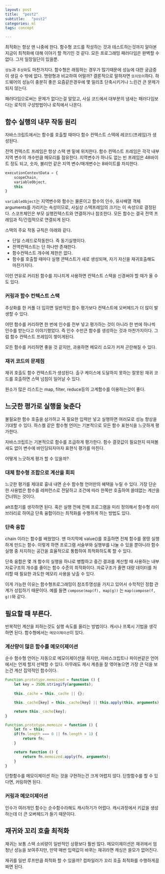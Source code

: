 ```yaml
---
layout: post
title:  "post2"
subtitle:   "post2"
categories: ml
tags: concept

---
```


최적화는 항상 맨 나중에 한다. 함수형 코드를 작성하는 것과 테스트하는것까지 알아본 지금이 최적화에 대해 이야기 할 적기인 것 같다. 모든 프로그래밍 패러다임은 완벽할 수 없다. 그저 일장일단이 있을뿐. 

`성능`과 `추상화`도 마찬가지다. 함수형은 래핑하는 경우가 많기때문에 성능에 대한 궁금증이 생길 수 밖에 없다. 명령형과 비교하여 어떨까? 결론적으로 말하자면 `또이또이`하다. 하드웨어의 성능이 충분히 좋은 요즘같은경우에 몇 밀리초 단축시키거나 느린건 큰 문제가 되지 않는다.

패러다임으로써는 문제가 없다는걸 알았고, 사실 코드에서 대부분의 냄새는 패러다임보다는 로직의 구성방법이나 로직에서 나온다. 

## 함수 실행의 내무 작동 원리

자바스크립트에서는 함수를 호출할 때마다 함수 컨텍스트 스택에 레코드(프레임)가 생성된다.

전역 컨텍스트 프레임은 항상 스택 맨 밑에 위치한다. 함수 컨텍스트 프레임은 각각 내부 지역 변수의 개수만큼 메모리를 점유한다. 지역변수가 하나도 없는 빈 프레임은 48바이트 정도 되고, 숫자, 불리언 같은 지역 변수/매개변수는 8바이트를 차지한다. 

```js
executionContextData = {
    scopeChain,
    variableObject,
    this
}
```

`variableObject`는 지역변수와 함수는 물론이고 함수의 인수, 유사배열 객체 arguments를 가리키는 속성이므로, 사실상 스택프레임의 크기는 이 속성으로 결정된다. 스코프체인은 부모 실행컨텍스트와 연결하거나 참조한다. 모든 함수는 결국 전역 프레임과 직/간접적으로 연결되게 된다.

스택의 주요 작동 규칙은 아래와 같다.

- 단일 스레드로작동한다. 즉 동기실행이다.
- 전역컨텍스트는 단 하나만 존재한다.
- 함수컨텍스트 개수에 제한은 없다.
- 함수를 호출할 때마다 실행 콘텍스트가 새로 생성되며, 자기 자신을 재귀호출해도 마찬가지다.

이런 연유로 커리된 함수를 지나치게 사용하면 컨텍스트 스택을 신경써야 할 때가 올 수도 있다.

### 커링과 함수 컨텍스트 스택

추상화를 한 커풀 더 입히면 일반적인 함수 평가보다 컨텍스트에 오버헤드가 더 많이 발생할 수 있다.

어떤 함수를 커리하면 한 번에 인수를 전부 넣고 평가하는 것이 아니라 한 번에 하나씩 인수를 받는다고 이야기했었다. 즉 인수 수만큰 함수를 생성하는 것과 마찬가지이다. 그럼 함수 컨텍스트 프레임이 쌓이게된다.

모든 함수를 커리하면 좋을 것 같지만, 과용하면 메모리 소모가 커져 곤란해질 수 있다.

### 재귀 코드의 문제점

재귀 호출도 함수 컨텍스트가 생성된다. 출구 케이스에 도달하지 못하는 잘못된 재귀 코드를 호출하면 스택 넘침이 일어날 수 있다.

원소가 많은 리스트는 map, filter, reduce등의 고계함수를 이용하는것이 좋다.

## 느긋한 평가로 실행을 늦춘다

불필요한 함수 호출을 삼가하고 꼭 필요한 입력만 넣고 실행하면 여러모로 성능 향상을 기대할 수 있다. 하스켈 같은 함수형 언어는 기본적으로 모든 함수 표현식을 느긋하게 평가한다.

자바스크립트는 기본적으로 함수를 조급하게 평가한다. 함수 결괏값이 필요한지 따져볼 새도 없이 변수에 바인딩되자마자 표현식 평가를 마친다.

어떻게 느긋하게 평가 할 수 있을까?

### 대체 함수형 조합으로 계산을 회피

느긋한 평가를 제대로 흉내 내면 순수 함수형 언어만의 혜택을 누릴 수 있다. 가장 단순한 사용법은 함수를 레퍼런스로 전달하고 조건에 따라 한쪽만 호출하여 쓸데없는 계산을 건너뛰는 것이다.

alt조합기를 생각하면 된다. 혹은 실행 전에 전체 프로그램을 미리 정의해서 함수형 라이브러리로 하여금 단축 융합이라는 최적화를 수행하게 하는 방법도 있다.

### 단축 융합

chain 이라는 함수를 배웠었다. 맨 마지막에 value()를 호출하면 전체 함수를 몽땅 실행하게 만드는 함수. 이렇게 하면 프로그램 서술부와 실행부를 나눌 수 있을 뿐아니라 함수 실행 중 차지하는 공간을 효율적으로 통합하여 최적화하도록 할 수 있다.

단축 융합은 몇 개 함수의 실행을 하나로 병합하고 중간 결과를 계산할 때 사용하는 내부 자료구조의 개수를 줄이는 함수 수준의 최적화이다. 자료구조가 줄면 대량 데이터를 처리할 때 필요한 과도한 메모리 사용을 낮출 수 있다.

이게 가능한 이유는 함수형프로그래밍이 참조투명성을 가지고 있어서 수학적인 정합 관계가 성립하기 때문이다. 예를 들면 `compose(map(f), map(g))` 는 `map(compose(f, g))`와 같다.

## 필요할 때 부른다.

반복적인 계산을 피하는것도 실행 속도를 올리는 방법이다. 캐시나 프록시 기법을 생각하면 된다. 함수형에서는 `메모이제이션`이 있다.

### 계산량이 많은 함수를 메모이제이션

순수 함수형 언어는 자동으로 메모이제이션을 하지만, 자바스크립트나 파이썬같은 언어에서는 언제 할지 선택할 수 있다. 아무래도 캐시 계층을 잘 엮어놓으면 가장 큰 덕을 보는건 계산 집약적인 함수이다.

```js
Function.prototype.memoized = function () {
    let key = JSON.stringify(arguments);
    
    this._cache = this._cache || {};

    this._cache[key] = this._cache[key] || this.apply(this, arguments);

    return this._cache[key];
}

Function.prototype.memoize = function () {
    let fn = this;
    if(fn.length === 0 || fn.length > 1) {
        return fn;
    }

    return function () {
        return fn.memoized.apply(fn, arguments);
    }
}
```

단항함수를 메모이제이션 하는 것을 구현하는건 크게 어렵지 않다. 단항함수를 할 수 있다면, 커링하면 된다.

### 커링과 메모이제이션

인수가 여러개인 함수는 순수함수라해도 캐시하기가 어렵다. 캐시과정에서 키값을 생성하는데 더 큰 오버헤드가 들기 때문이다.

## 재귀와 꼬리 호출 최적화

재귀는 보통 스택 소비량이 일반적인 상황보다 훨씬 많다. 메모이제이션은 재귀에서 엄청난 성능을 보여주지만, 만약 매번 입력값이 바뀌는 재귀라면 캐싱은 쓸모가 없어진다.

재귀를 일반 루프만큼 최적화 할 수 있을까? 컴파일러가 꼬리 호출 최적화를 수행하게끔 짜면 된다.




